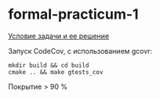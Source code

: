 # formal-practicum-1
[Условие задачи и ее решение](solution.pdf)

Запуск CodeCov, с использованием gcovr:
```
mkdir build && cd build
cmake .. && make gtests_cov
```

Покрытие > 90 %
